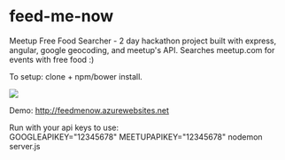 feed-me-now
=======

Meetup Free Food Searcher - 2 day hackathon project built with express, angular, google geocoding, and meetup's API. Searches meetup.com for events with free food :)

To setup: clone + npm/bower install.

![](https://cloud.githubusercontent.com/assets/2387719/5312227/cb98884c-7c23-11e4-8a93-acfcd5338683.png)

Demo: http://feedmenow.azurewebsites.net

Run with your api keys to use:   
GOOGLEAPIKEY="12345678" MEETUPAPIKEY="12345678" nodemon server.js
